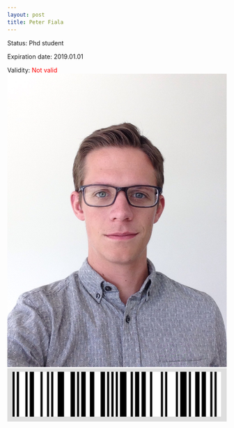 ```yaml
---
layout: post
title: Peter Fiala
---
```


Status: Phd student

Expiration date: 2019.01.01

Validity: <font color="red"> Not valid</font> 
![](/members/img/Peter_Fiala.png)
![](/members/img/bar.png)
